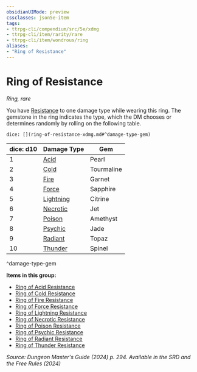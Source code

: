 ```yaml
---
obsidianUIMode: preview
cssclasses: json5e-item
tags:
- ttrpg-cli/compendium/src/5e/xdmg
- ttrpg-cli/item/rarity/rare
- ttrpg-cli/item/wondrous/ring
aliases: 
- "Ring of Resistance"
---
```

# Ring of Resistance
*Ring, rare*  



You have [Resistance](/3-Mechanics/CLI/variant-rules/resistance-xphb.md) to one damage type while wearing this ring. The gemstone in the ring indicates the type, which the DM chooses or determines randomly by rolling on the following table.

`dice: [](ring-of-resistance-xdmg.md#^damage-type-gem)`

| dice: d10 | Damage Type | Gem |
|-----------|-------------|-----|
| 1 | [Acid](/3-Mechanics/CLI/items/ring-of-acid-resistance-xdmg.md) | Pearl |
| 2 | [Cold](/3-Mechanics/CLI/items/ring-of-cold-resistance-xdmg.md) | Tourmaline |
| 3 | [Fire](/3-Mechanics/CLI/items/ring-of-fire-resistance-xdmg.md) | Garnet |
| 4 | [Force](/3-Mechanics/CLI/items/ring-of-force-resistance-xdmg.md) | Sapphire |
| 5 | [Lightning](/3-Mechanics/CLI/items/ring-of-lightning-resistance-xdmg.md) | Citrine |
| 6 | [Necrotic](/3-Mechanics/CLI/items/ring-of-necrotic-resistance-xdmg.md) | Jet |
| 7 | [Poison](/3-Mechanics/CLI/items/ring-of-poison-resistance-xdmg.md) | Amethyst |
| 8 | [Psychic](/3-Mechanics/CLI/items/ring-of-psychic-resistance-xdmg.md) | Jade |
| 9 | [Radiant](/3-Mechanics/CLI/items/ring-of-radiant-resistance-xdmg.md) | Topaz |
| 10 | [Thunder](/3-Mechanics/CLI/items/ring-of-thunder-resistance-xdmg.md) | Spinel |
^damage-type-gem

**Items in this group:**

- [Ring of Acid Resistance](/3-Mechanics/CLI/items/ring-of-acid-resistance-xdmg.md)
- [Ring of Cold Resistance](/3-Mechanics/CLI/items/ring-of-cold-resistance-xdmg.md)
- [Ring of Fire Resistance](/3-Mechanics/CLI/items/ring-of-fire-resistance-xdmg.md)
- [Ring of Force Resistance](/3-Mechanics/CLI/items/ring-of-force-resistance-xdmg.md)
- [Ring of Lightning Resistance](/3-Mechanics/CLI/items/ring-of-lightning-resistance-xdmg.md)
- [Ring of Necrotic Resistance](/3-Mechanics/CLI/items/ring-of-necrotic-resistance-xdmg.md)
- [Ring of Poison Resistance](/3-Mechanics/CLI/items/ring-of-poison-resistance-xdmg.md)
- [Ring of Psychic Resistance](/3-Mechanics/CLI/items/ring-of-psychic-resistance-xdmg.md)
- [Ring of Radiant Resistance](/3-Mechanics/CLI/items/ring-of-radiant-resistance-xdmg.md)
- [Ring of Thunder Resistance](/3-Mechanics/CLI/items/ring-of-thunder-resistance-xdmg.md)

*Source: Dungeon Master's Guide (2024) p. 294. Available in the <span title='Systems Reference Document (5.2)'>SRD</span> and the Free Rules (2024)*